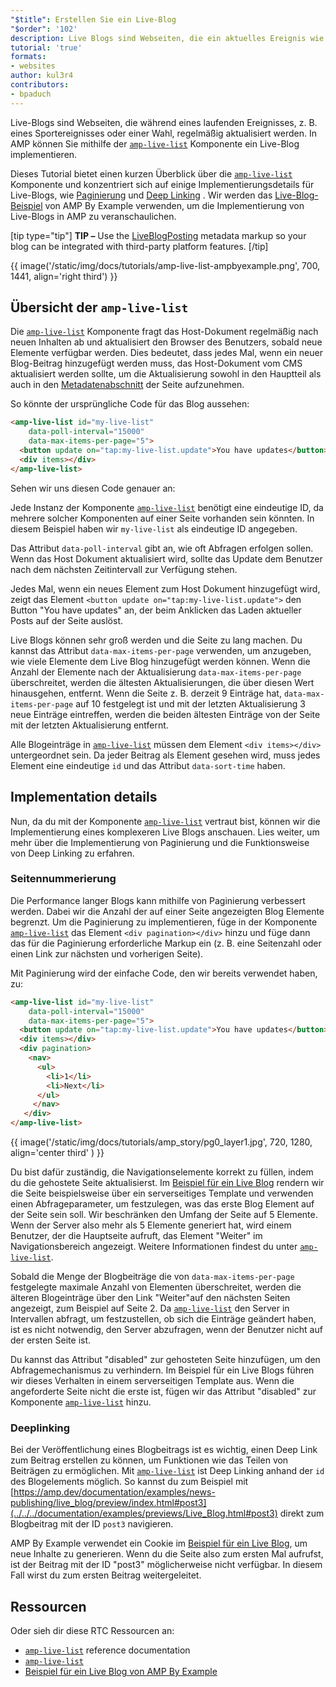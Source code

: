 ```yaml
---
"$title": Erstellen Sie ein Live-Blog
"$order": '102'
description: Live Blogs sind Webseiten, die ein aktuelles Ereignis wie eine Sportveranstaltung oder eine Wahl verfolgen und häufig aktualisiert werden. Mit AMP kannst du ein Live Blog implementieren, indem du ...
tutorial: 'true'
formats:
- websites
author: kul3r4
contributors:
- bpaduch
---
```


Live-Blogs sind Webseiten, die während eines laufenden Ereignisses, z. B. eines Sportereignisses oder einer Wahl, regelmäßig aktualisiert werden. In AMP können Sie mithilfe der [`amp-live-list`](../../../documentation/components/reference/amp-live-list.md) Komponente ein Live-Blog implementieren.

Dieses Tutorial bietet einen kurzen Überblick über die [`amp-live-list`](../../../documentation/components/reference/amp-live-list.md) Komponente und konzentriert sich auf einige Implementierungsdetails für Live-Blogs, wie [Paginierung](#pagination) und [Deep Linking](#deeplinking) . Wir werden das [Live-Blog-Beispiel](live_blog.md) von AMP By Example verwenden, um die Implementierung von Live-Blogs in AMP zu veranschaulichen.

[tip type="tip"] **TIP –** Use the [LiveBlogPosting](http://schema.org/LiveBlogPosting) metadata markup so your blog can be integrated with third-party platform features. [/tip]

{{ image('/static/img/docs/tutorials/amp-live-list-ampbyexample.png', 700, 1441, align='right third') }}

## Übersicht der `amp-live-list`

Die [`amp-live-list`](../../../documentation/components/reference/amp-live-list.md) Komponente fragt das Host-Dokument regelmäßig nach neuen Inhalten ab und aktualisiert den Browser des Benutzers, sobald neue Elemente verfügbar werden. Dies bedeutet, dass jedes Mal, wenn ein neuer Blog-Beitrag hinzugefügt werden muss, das Host-Dokument vom CMS aktualisiert werden sollte, um die Aktualisierung sowohl in den Hauptteil als auch in den [Metadatenabschnitt](../../../documentation/examples/documentation/Live_Blog.html#metadata) der Seite aufzunehmen.

So könnte der ursprüngliche Code für das Blog aussehen:

```html
<amp-live-list id="my-live-list"
    data-poll-interval="15000"
    data-max-items-per-page="5">
  <button update on="tap:my-live-list.update">You have updates</button>
  <div items></div>
</amp-live-list>
```

Sehen wir uns diesen Code genauer an:

Jede Instanz der Komponente [`amp-live-list`](../../../documentation/components/reference/amp-live-list.md) benötigt eine eindeutige ID, da mehrere solcher Komponenten auf einer Seite vorhanden sein könnten. In diesem Beispiel haben wir `my-live-list` als eindeutige ID angegeben.

Das Attribut `data-poll-interval` gibt an, wie oft Abfragen erfolgen sollen. Wenn das Host Dokument aktualisiert wird, sollte das Update dem Benutzer nach dem nächsten Zeitintervall zur Verfügung stehen.

Jedes Mal, wenn ein neues Element zum Host Dokument hinzugefügt wird, zeigt das Element `<button update on="tap:my-live-list.update">` den Button "You have updates" an, der beim Anklicken das Laden aktueller Posts auf der Seite auslöst.

Live Blogs können sehr groß werden und die Seite zu lang machen. Du kannst das Attribut `data-max-items-per-page` verwenden, um anzugeben, wie viele Elemente dem Live Blog hinzugefügt werden können. Wenn die Anzahl der Elemente nach der Aktualisierung `data-max-items-per-page` überschreitet, werden die ältesten Aktualisierungen, die über diesen Wert hinausgehen, entfernt. Wenn die Seite z. B. derzeit 9 Einträge hat, `data-max-items-per-page` auf 10 festgelegt ist und mit der letzten Aktualisierung 3 neue Einträge eintreffen, werden die beiden ältesten Einträge von der Seite mit der letzten Aktualisierung entfernt.

Alle Blogeinträge in [`amp-live-list`](../../../documentation/components/reference/amp-live-list.md) müssen dem Element `<div items></div>` untergeordnet sein. Da jeder Beitrag als Element gesehen wird, muss jedes Element eine eindeutige `id` und das Attribut `data-sort-time` haben.

## Implementation details

Nun, da du mit der Komponente [`amp-live-list`](../../../documentation/components/reference/amp-live-list.md) vertraut bist, können wir die Implementierung eines komplexeren Live Blogs anschauen. Lies weiter, um mehr über die Implementierung von Paginierung und die Funktionsweise von Deep Linking zu erfahren.

### Seitennummerierung <a name="pagination"></a>

Die Performance langer Blogs kann mithilfe von Paginierung verbessert werden. Dabei wir die Anzahl der auf einer Seite angezeigten Blog Elemente begrenzt. Um die Paginierung zu implementieren, füge in der Komponente [`amp-live-list`](../../../documentation/components/reference/amp-live-list.md) das Element `<div pagination></div>` hinzu und füge dann das für die Paginierung erforderliche Markup ein (z. B. eine Seitenzahl oder einen Link zur nächsten und vorherigen Seite).

Mit Paginierung wird der einfache Code, den wir bereits verwendet haben, zu:

```html
<amp-live-list id="my-live-list"
    data-poll-interval="15000"
    data-max-items-per-page="5">
  <button update on="tap:my-live-list.update">You have updates</button>
  <div items></div>
  <div pagination>
    <nav>
      <ul>
        <li>1</li>
        <li>Next</li>
      </ul>
     </nav>
   </div>
</amp-live-list>
```

{{ image('/static/img/docs/tutorials/amp_story/pg0_layer1.jpg', 720, 1280, align='center third' ) }}

Du bist dafür zuständig, die Navigationselemente korrekt zu füllen, indem du die gehostete Seite aktualisierst. Im [Beispiel für ein Live Blog](live_blog.md) rendern wir die Seite beispielsweise über ein serverseitiges Template und verwenden einen Abfrageparameter, um festzulegen, was das erste Blog Element auf der Seite sein soll. Wir beschränken den Umfang der Seite auf 5 Elemente. Wenn der Server also mehr als 5 Elemente generiert hat, wird einem Benutzer, der die Hauptseite aufruft, das Element "Weiter" im Navigationsbereich angezeigt. Weitere Informationen findest du unter [`amp-live-list`](../../../documentation/components/reference/amp-live-list.md).

Sobald die Menge der Blogbeiträge die von `data-max-items-per-page` festgelegte maximale Anzahl von Elementen überschreitet, werden die älteren Blogeinträge über den Link "Weiter"auf den nächsten Seiten angezeigt, zum Beispiel auf Seite 2. Da [`amp-live-list`](../../../documentation/components/reference/amp-live-list.md) den Server in Intervallen abfragt, um festzustellen, ob sich die Einträge geändert haben, ist es nicht notwendig, den Server abzufragen, wenn der Benutzer nicht auf der ersten Seite ist.

Du kannst das Attribut "disabled" zur gehosteten Seite hinzufügen, um den Abfragemechanismus zu verhindern. Im Beispiel für ein Live Blogs führen wir dieses Verhalten in einem serverseitigen Template aus. Wenn die angeforderte Seite nicht die erste ist, fügen wir das Attribut "disabled" zur Komponente [`amp-live-list`](../../../documentation/components/reference/amp-live-list.md) hinzu.

### Deeplinking <a name="deeplinking"></a>

Bei der Veröffentlichung eines Blogbeitrags ist es wichtig, einen Deep Link zum Beitrag erstellen zu können, um Funktionen wie das Teilen von Beiträgen zu ermöglichen. Mit [`amp-live-list`](../../../documentation/components/reference/amp-live-list.md) ist Deep Linking anhand der `id` des Blogelements möglich. So kannst du zum Beispiel mit [https://amp.dev/documentation/examples/news-publishing/live_blog/preview/index.html#post3](../../../documentation/examples/previews/Live_Blog.html#post3) direkt zum Blogbeitrag mit der ID `post3` navigieren.

AMP By Example verwendet ein Cookie im [Beispiel für ein Live Blog](live_blog.md), um neue Inhalte zu generieren. Wenn du die Seite also zum ersten Mal aufrufst, ist der Beitrag mit der ID "post3" möglicherweise nicht verfügbar. In diesem Fall wirst du zum ersten Beitrag weitergeleitet.

## Ressourcen <a></a>

Oder sieh dir diese RTC Ressourcen an:

- [`amp-live-list`](../../../documentation/components/reference/amp-live-list.md) reference documentation
- [`amp-live-list`](../../../documentation/components/reference/amp-live-list.md)
- [Beispiel für ein Live Blog von AMP By Example](live_blog.md)
